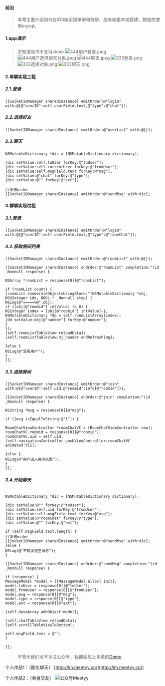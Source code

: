 #### 前沿

>本章主要介绍如何在iOS端实现单聊和群聊，服务端是本地搭建，数据库使用mysql。

##### 1.app演示
>才知道简书不支持video
![444用户登录.jpeg](https://upload-images.jianshu.io/upload_images/1745735-7933689ee5668c6e.jpeg?imageMogr2/auto-orient/strip%7CimageView2/2/w/410)
![444用户选择聊天对象.jpeg](https://upload-images.jianshu.io/upload_images/1745735-1f3bb0dc1eda3e5c.jpeg?imageMogr2/auto-orient/strip%7CimageView2/2/w/410)
![444聊天.jpeg](https://upload-images.jianshu.io/upload_images/1745735-6c2b5d56d534ad6f.jpeg?imageMogr2/auto-orient/strip%7CimageView2/2/w/410)
![333登录.png](https://upload-images.jianshu.io/upload_images/1745735-682a0ef5bf78d345.png?imageMogr2/auto-orient/strip%7CimageView2/2/w/410)
![333选择对象.png](https://upload-images.jianshu.io/upload_images/1745735-c61351dfa867d7ec.png?imageMogr2/auto-orient/strip%7CimageView2/2/w/410)
![333聊天.png](https://upload-images.jianshu.io/upload_images/1745735-af80bc0cf9ebd68f.png?imageMogr2/auto-orient/strip%7CimageView2/2/w/410)

#### 2.单聊实现工程

##### 2.1.登录
```
[[SocketIOManager sharedInstance] emitOrder:@"login" with:@{@"userID":self.userField.text,@"type":@"chat"}];
```

##### 2.2.选择好友
```
[[SocketIOManager sharedInstance] emitOrder:@"userList" with:@{}];
```
##### 2.3.聊天
```
NSMutableDictionary *dic = [NSMutableDictionary dictionary];

[dic setValue:self.toUser forKey:@"toUser"];
[dic setValue:self.currentUser forKey:@"fromUser"];
[dic setValue:self.msgField.text forKey:@"msg"];
[dic setValue:@"chat" forKey:@"type"];
[dic setValue:@"" forKey:@"ext"];

//发送order
[[SocketIOManager sharedInstance] emitOrder:@"sendMsg" with:dic];
```

#### 3.群聊实现过程

##### 3.1.登录
```
[[SocketIOManager sharedInstance] emitOrder:@"login" with:@{@"userID":self.userField.text,@"type":@"roomChat"}];
```

##### 3.2.获取房间列表
```
[[SocketIOManager sharedInstance] emitOrder:@"roomList" with:@{}];

[[SocketIOManager sharedInstance] onOrder:@"roomList" completion:^(id  _Nonnull response) {

NSArray *roomList = response[0][@"roomList"];

if (roomList.count) {
[roomList enumerateObjectsUsingBlock:^(NSMutableDictionary *obj, NSUInteger idx, BOOL * _Nonnull stop) {
NSLog(@"=====%@",obj);
if ([obj[@"roomid"] intValue] != 0) {
NSInteger index = [obj[@"roomid"] intValue]-1;
NSMutableDictionary *dd = self.roomListArray[index];
[dd setValue:obj[@"number"] forKey:@"number"];
}
}];
[self.roomListTableView reloadData];
[self.roomListTableView.mj_header endRefreshing];

}else {
NSLog(@"没有用户");
}
}];
```

##### 3.3.选择房间
```
[[SocketIOManager sharedInstance] emitOrder:@"join" with:@{@"userID":self.uid,@"roomid":info[@"roomId"]}];

[[SocketIOManager sharedInstance] onOrder:@"join" completion:^(id  _Nonnull response) {

NSString *msg = response[0][@"msg"];

if ([msg isEqualToString:@"1"]) {

RoomChatViewController *roomChatVC = [RoomChatViewController new];
roomChatVC.roomid = response[0][@"roomid"];
roomChatVC.uid = self.uid;
[self.navigationController pushViewController:roomChatVC animated:YES];

}else {
NSLog(@"用户进入房间失败");
}
}];

```

##### 3.4.开始聊天
```

NSMutableDictionary *dic = [NSMutableDictionary dictionary];

[dic setValue:@"" forKey:@"toUser"];
[dic setValue:self.uid forKey:@"fromUser"];
[dic setValue:self.msgField.text forKey:@"msg"];
[dic setValue:@"roomChat" forKey:@"type"];
[dic setValue:@"" forKey:@"ext"];

if (self.msgField.text.length) {
//发送order
[[SocketIOManager sharedInstance] emitOrder:@"sendMsg" with:dic];
}else {
NSLog(@"不能发送空消息");
}

[[SocketIOManager sharedInstance] onOrder:@"sendMsg" completion:^(id  _Nonnull response) {

if (response) {
MessageModel *model = [[MessageModel alloc] init];
model.toUser = response[0][@"toUser"];
model.fromUser = response[0][@"fromUser"];
model.msg = response[0][@"msg"];
model.type = response[0][@"type"];
model.ext = response[0][@"ext"];

[self.dataArray addObject:model];

[self.chatTableView reloadData];
[self scrollTableViewToBottom];

self.msgField.text = @"";
}

}];
```

>不管大佬们关不关注公众号，我都会放上本章的[Demo](https://github.com/GeeksChen/chatroom)

个人作品1：（匿名聊天）
[http://im.meetyy.cn/](http://im.meetyy.cn/)

个人作品2：（单身交友）
![公众号Meetyy](https://upload-images.jianshu.io/upload_images/1745735-9ba29c862a0268be.jpg?imageMogr2/auto-orient/strip%7CimageView2/2/w/1240)



